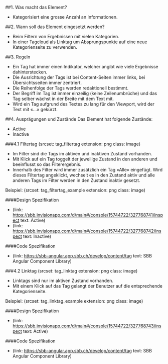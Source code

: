 ##1. Was macht das Element?
* Kategorisiert eine grosse Anzahl an Informationen.

##2. Wann soll das Element eingesetzt werden?
* Beim Filtern von Ergebnissen mit vielen Kategorien.
* In einer Tagcloud als Linktag um Absprungspunkte auf eine neue Kategorienseite zu verwenden.

##3. Regeln
* Ein Tag hat immer einen Indikator, welcher angibt wie viele Ergebnisse dahinterstecken.
* Die Ausrichtung der Tags ist bei Content-Seiten immer links, bei Übersichtsseiten immer zentriert.
* Die Reihenfolge der Tags werden redaktionell bestimmt.
* Der Begriff im Tag ist immer einzeilig (keine Zeilenumbrüche) und das Tag selber wächst in der Breite mit dem Text mit.
* Wird ein Tag aufgrund des Textes zu lang für den Viewport, wird der Text mit «...» gekürzt.

##4. Ausprägungen und Zustände 
Das Element hat folgende Zustände:
* Active
* Inactive

###4.1 Filtertag
(srcset: tag_filtertag extension: png class: image)
* Im Filter sind die Tags im aktiven und inaktiven Zustand vorhanden.
* Mit Klick auf ein Tag toggelt der jeweilige Zustand in den anderen und beeinflusst so das Filterergebnis.
* Innerhalb des Filter wird immer zusätzlich ein Tag «Alle» eingefügt. Wird dieses Filtertag angeklickt, wechselt es in den Zustand aktiv und alle anderen Tags im Filter werden in den Zustand inaktiv gesetzt.

Beispiel:
(srcset: tag_filtertag_example extension: png class: image)

####Design Spezifikation
*   (link: https://sbb.invisionapp.com/d/main#/console/15744722/327768741/inspect text: Active)
*   (link: https://sbb.invisionapp.com/d/main#/console/15744722/327768742/inspect text: Inactive)

####Code Spezifikation
* (link: https://sbb-angular.app.sbb.ch/develop/content/tag text: SBB Angular Component Library)

###4.2 Linktag
(srcset: tag_linktag extension: png class: image)
* Linktags sind nur im aktiven Zustand vorhanden.
* Mit einem Klick auf das Tag gelangt der Benutzer auf die entsprechende Kategorienseite.

Beispiel:
(srcset: tag_linktag_example extension: png class: image)

####Design Spezifikation
*   (link: https://sbb.invisionapp.com/d/main#/console/15744722/327768743/inspect text: Active)

####Code Spezifikation
* (link: https://sbb-angular.app.sbb.ch/develop/content/tag text: SBB Angular Component Library)